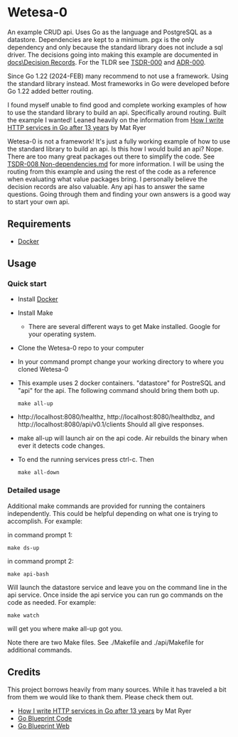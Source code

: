 # Wetesa-0

An example CRUD api. Uses Go as the language and PostgreSQL as a datastore.
Dependencies are kept to a minimum. pgx is the only dependency and only because
the standard library does not include a sql driver. The decisions going into making
this example are documented in
[docs\Decision Records](https://github.com/SunnysideAaron/wetesa-0/tree/main/docs/Decision%20Records).
For the TLDR see
[TSDR-000](https://github.com/SunnysideAaron/wetesa-0/blob/main/docs/Decision%20Records/Tech%20Stack/TSDR-000%20What%20and%20TLDR.md)
and [ADR-000](https://github.com/SunnysideAaron/wetesa-0/blob/main/docs/Decision%20Records/Architecture/ADR-000%20What%20and%20TLDR.md).

Since Go 1.22 (2024-FEB) many recommend to not use a framework. Using the standard
library instead. Most frameworks in Go were developed before Go 1.22 added better
routing.

I found myself unable to find good and complete working examples of how to use
the standard library to build an api. Specifically around routing. Built the
example I wanted! Leaned heavily on the information from
[How I write HTTP services in Go after 13 years](https://grafana.com/blog/2024/02/09/how-i-write-http-services-in-go-after-13-years/)
by Mat Ryer

Wetesa-0 is not a framework! It's just a fully working example of how to use the
standard library to build an api. Is this how I would build an api? Nope. There
are too many great packages out there to simplify the code. See 
[TSDR-008 Non-dependencies.md](https://github.com/SunnysideAaron/wetesa-0/blob/main/docs/Decision%20Records/Tech%20Stack/TSDR-008%20Non-dependencies.md) 
for more information. I will be using the 
routing from this example and using the rest of the code as a reference when
evaluating what value packages bring. I personally believe the decision records
are also valuable. Any api has to answer the same questions. Going through them
and finding your own answers is a good way to start your own api.

## Requirements

- [Docker](https://www.docker.com/)

## Usage

### Quick start

- Install [Docker](https://www.docker.com/)
- Install Make
    - There are several different ways to get Make installed. Google for your
      operating system.
- Clone the Wetesa-0 repo to your computer
- In your command prompt change your working directory to where you cloned Wetesa-0
- This example uses 2 docker containers. "datastore" for PostreSQL and "api" for
  the api. The following command should bring them both up.

      make all-up

- http://localhost:8080/healthz, http://localhost:8080/healthdbz, and http://localhost:8080/api/v0.1/clients Should all give responses.
- make all-up will launch air on the api code. Air rebuilds the binary when ever
  it detects code changes.
- To end the running services press ctrl-c. Then

      make all-down

### Detailed usage

Additional make commands are provided for running the containers independently. 
This could be helpful depending on what one is trying to accomplish. For example:

in command prompt 1:

    make ds-up

in command prompt 2:

    make api-bash

Will launch the datastore service and leave you on the command line in the api service.
Once inside the api service you can run go commands on the code as needed. For example:

    make watch

will get you where make all-up got you.

Note there are two Make files. See ./Makefile and ./api/Makefile for additional commands.

## Credits

This project borrows heavily from many sources. While it has traveled a bit from
them we would like to thank them. Please check them out.

- [How I write HTTP services in Go after 13 years](https://grafana.com/blog/2024/02/09/how-i-write-http-services-in-go-after-13-years/) by Mat Ryer
- [Go Blueprint Code](https://github.com/Melkeydev/go-blueprint)
- [Go Blueprint Web](https://go-blueprint.dev/)

